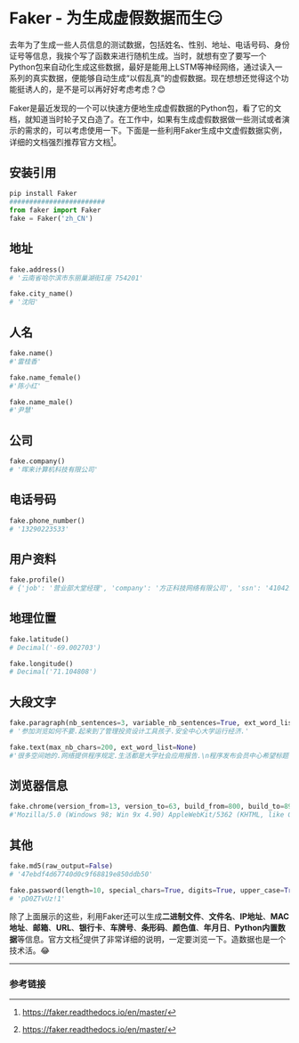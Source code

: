 # Faker - 为生成虚假数据而生:smirk:

去年为了生成一些人员信息的测试数据，包括姓名、性别、地址、电话号码、身份证号等信息，我挨个写了函数来进行随机生成。当时，就想有空了要写一个Python包来自动化生成这些数据，最好是能用上LSTM等神经网络，通过读入一系列的真实数据，便能够自动生成“以假乱真”的虚假数据。现在想想还觉得这个功能挺诱人的，是不是可以再好好考虑考虑？:blush:

Faker是最近发现的一个可以快速方便地生成虚假数据的Python包，看了它的文档，就知道当时轮子又白造了。在工作中，如果有生成虚假数据做一些测试或者演示的需求的，可以考虑使用一下。下面是一些利用Faker生成中文虚假数据实例，详细的文档强烈推荐官方文档[^1]。

## 安装引用

```python
pip install Faker
########################
from faker import Faker
fake = Faker('zh_CN')
```

## 地址

```python
fake.address()
# '云南省哈尔滨市东丽巢湖街I座 754201'

fake.city_name()
# '沈阳'
```

## 人名

```python
fake.name()
#'雷桂香'

fake.name_female()
#'陈小红'

fake.name_male()
#'尹慧'
```

## 公司

```python
fake.company()
# '晖来计算机科技有限公司'
```

## 电话号码

```python
fake.phone_number()
# '13290223533'
```

## 用户资料

```python
fake.profile()
# {'job': '营业部大堂经理', 'company': '方正科技网络有限公司', 'ssn': '410421199901249884', 'residence': '西藏自治区福州县普陀邯郸路b座 300649', 'current_location': (Decimal('58.033016'), Decimal('-99.820126')), 'blood_group': 'O-', 'website': ['http://min.cn/'], 'username': 'leihao', 'name': '姚琳', 'sex': 'F', 'address': '吉林省萍县黄浦荆门路A座 402305', 'mail': 'tlu@yahoo.com', 'birthdate': datetime.date(1972, 11, 26)}
```

## 地理位置

```python
fake.latitude()
# Decimal('-69.002703')

fake.longitude()
# Decimal('71.104808')
```

## 大段文字

```python
fake.paragraph(nb_sentences=3, variable_nb_sentences=True, ext_word_list=None)
# '参加浏览如何不要.起来到了管理投资设计工具孩子.安全中心大学运行经济.'

fake.text(max_nb_chars=200, ext_word_list=None)
#'很多空间她的.网络提供程序规定.生活都是大学社会应用报告.\n程序发布会员中心希望标题.论坛行业怎么非常.密码您的不过日期资源用户.\n学校北京商品一切现在.现在首页规定.这些没有行业.\n相关可是推荐欢迎.制作他们事情产品经营研究.\n但是数据其实软件.\n网站如果决定业务.合作那些全部系列质量.\n一种安全如此研究起来.朋友发展可是手机.不同责任推荐威望安全拥有市场是否.'
```

## 浏览器信息

```python
fake.chrome(version_from=13, version_to=63, build_from=800, build_to=899)
#'Mozilla/5.0 (Windows 98; Win 9x 4.90) AppleWebKit/5362 (KHTML, like Gecko) Chrome/28.0.816.0 Safari/5362'
```

## 其他

```python
fake.md5(raw_output=False)
# '47ebdf4d67740d0c9f68819e850ddb50'

fake.password(length=10, special_chars=True, digits=True, upper_case=True, lower_case=True)
# 'pD0ZTvUz!1'
```

除了上面展示的这些，利用Faker还可以生成**二进制文件**、**文件名**、**IP地址**、**MAC地址**、**邮箱**、**URL**、**银行卡**、**车牌号**、**条形码**、**颜色值**、**年月日**、**Python内置数据**等信息。官方文档[^1]提供了非常详细的说明，一定要浏览一下。造数据也是一个技术活。:joy:

------

### 参考链接

[^1]:  <https://faker.readthedocs.io/en/master/>

